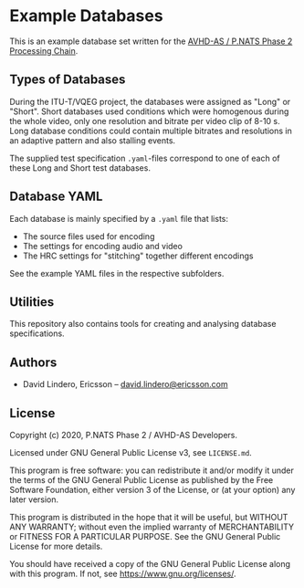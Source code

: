 # Example Databases

This is an example database set written for the [AVHD-AS / P.NATS Phase 2 Processing Chain](https://github.com/pnats2avhd/processing-chain).

## Types of Databases

During the ITU-T/VQEG project, the databases were assigned as "Long" or "Short". Short databases used conditions which were homogenous during the whole video, only one resolution and bitrate per video clip of 8-10 s. Long database conditions could contain multiple bitrates and resolutions in an adaptive pattern and also stalling events.

The supplied test specification `.yaml`-files correspond to one of each of these Long and Short test databases.

## Database YAML

Each database is mainly specified by a `.yaml` file that lists:

- The source files used for encoding
- The settings for encoding audio and video
- The HRC settings for "stitching" together different encodings

See the example YAML files in the respective subfolders.

## Utilities

This repository also contains tools for creating and analysing database specifications.

## Authors

- David Lindero, Ericsson – <david.lindero@ericsson.com>

## License

Copyright (c) 2020, P.NATS Phase 2 / AVHD-AS Developers.

Licensed under GNU General Public License v3, see `LICENSE.md`.

This program is free software: you can redistribute it and/or modify
it under the terms of the GNU General Public License as published by
the Free Software Foundation, either version 3 of the License, or
(at your option) any later version.

This program is distributed in the hope that it will be useful,
but WITHOUT ANY WARRANTY; without even the implied warranty of
MERCHANTABILITY or FITNESS FOR A PARTICULAR PURPOSE.  See the
GNU General Public License for more details.

You should have received a copy of the GNU General Public License
along with this program.  If not, see <https://www.gnu.org/licenses/>.
